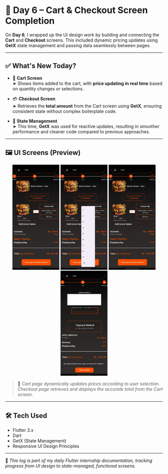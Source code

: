 
# 📅 Day 6 – Cart & Checkout Screen Completion  

On **Day 6**, I wrapped up the UI design work by building and connecting the **Cart** and **Checkout** screens. This included dynamic pricing updates using **GetX** state management and passing data seamlessly between pages.  

---

## ✅ What's New Today?  

- 🛒 **Cart Screen**  
  ➤ Shows items added to the cart, with **price updating in real time** based on quantity changes or selections.  

- 💳 **Checkout Screen**  
  ➤ Retrieves the **total amount** from the Cart screen using **GetX**, ensuring consistent state without complex boilerplate code.  

- 🎯 **State Management**  
  ➤ This time, **GetX** was used for reactive updates, resulting in smoother performance and cleaner code compared to previous approaches.  

---

## 🖼️ UI Screens (Preview)  

<p align="center">
  <img src="screenshots/cart1.jpeg" alt="Cart Screen Item View" width="150"/>
  <img src="screenshots/cart2.jpeg" alt="Cart Screen Price Update" width="150"/>
  <img src="screenshots/cart3.jpeg" alt="Cart Screen Quantity Change" width="150"/>
  <img src="screenshots/checkout.jpeg" alt="Checkout Screen" width="150"/>
</p>  

> 📌 *Cart page dynamically updates prices according to user selection. Checkout page retrieves and displays the accurate total from the Cart screen.*  

---

## 🛠️ Tech Used  

- Flutter 3.x  
- Dart  
- GetX (State Management)  
- Responsive UI Design Principles  

---

📁 _This log is part of my daily Flutter internship documentation, tracking progress from UI design to state-managed, functional screens._
